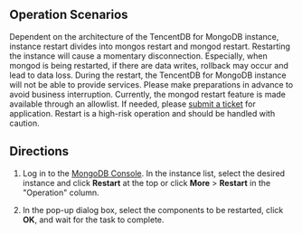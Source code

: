 ## Operation Scenarios
Dependent on the architecture of the TencentDB for MongoDB instance, instance restart divides into mongos restart and mongod restart. Restarting the instance will cause a momentary disconnection. Especially, when mongod is being restarted, if there are data writes, rollback may occur and lead to data loss.
During the restart, the TencentDB for MongoDB instance will not be able to provide services. Please make preparations in advance to avoid business interruption. Currently, the mongod restart feature is made available through an allowlist. If needed, please [submit a ticket](https://console.cloud.tencent.com/workorder/category) for application. Restart is a high-risk operation and should be handled with caution.

## Directions
1. Log in to the [MongoDB Console](https://console.cloud.tencent.com/mongodb). In the instance list, select the desired instance and click **Restart** at the top or click **More** > **Restart** in the "Operation" column.
 
2. In the pop-up dialog box, select the components to be restarted, click **OK**, and wait for the task to complete.
